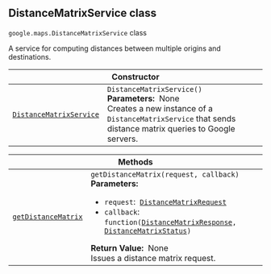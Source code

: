 
<h2 id="DistanceMatrixService">DistanceMatrixService class</h2>
<p>
<code><span itemprop="path">google.maps</span>.<span itemprop="name">DistanceMatrixService</span></code>
class
</p>
<p>A service for computing distances between multiple origins and destinations.</p>
<div class="devsite-table-wrapper"><table class="constructors responsive" summary="class DistanceMatrixService - Constructor">
<thead>
<tr><th colspan="2" id="DistanceMatrixService.constructor">Constructor</th>
</tr></thead>
<tbody>
<tr>
<td><code><a class="secret-link" href="#DistanceMatrixService.constructor"><span>DistanceMatrixService</span></a></code></td>
<td><div><code>DistanceMatrixService()</code></div>
<div class="desc"><strong>Parameters:</strong>&nbsp; None</div>
<div class="desc">Creates a new instance of a <code>DistanceMatrixService</code> that sends distance matrix queries to Google servers.</div></td>
</tr>
</tbody>
</table></div>
<div class="devsite-table-wrapper"><table class="methods responsive" summary="class DistanceMatrixService - Methods">
<thead>
<tr><th colspan="2">Methods</th>
</tr></thead>
<tbody>
<tr id="DistanceMatrixService.getDistanceMatrix">
<td itemprop="property"><code><a class="secret-link" href="#DistanceMatrixService.getDistanceMatrix"><span>getDistanceMatrix</span></a></code></td>
<td><div><code>getDistanceMatrix(request, callback)</code></div>
<div class="desc"><strong>Parameters:</strong>&nbsp; <ul>
<li><code>request</code>:&nbsp; <code><a href="DistanceMatrixRequest.md">DistanceMatrixRequest</a></code></li>
<li><code>callback</code>:&nbsp; <code>function(<a href="DistanceMatrixResponse.md">DistanceMatrixResponse</a>, <a href="DistanceMatrixStatus.md">DistanceMatrixStatus</a>)</code></li>
</ul></div>
<div class="desc"><strong>Return Value:</strong>&nbsp; None</div>
<div class="desc">Issues a distance matrix request.</div></td>
</tr>
</tbody>
</table></div>
<script src="replace_links.js"></script>
